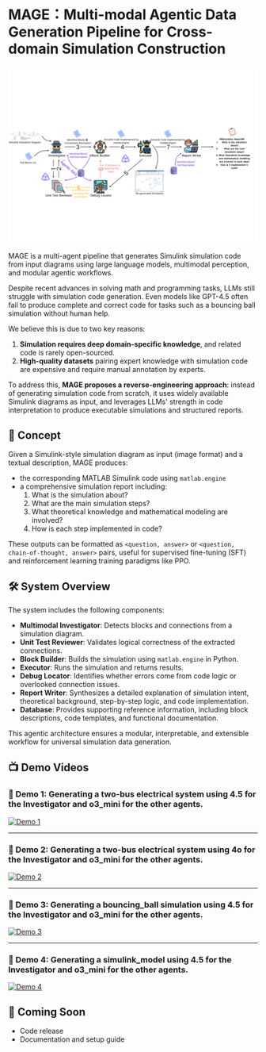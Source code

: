 # MAGE：Multi-modal Agentic Data Generation Pipeline for Cross-domain Simulation Construction

![Concept Diagram](MAGE.png)

MAGE is a multi-agent pipeline that generates Simulink simulation code from input diagrams using large language models, multimodal perception, and modular agentic workflows.

Despite recent advances in solving math and programming tasks, LLMs still struggle with simulation code generation. Even models like GPT-4.5 often fail to produce complete and correct code for tasks such as a bouncing ball simulation without human help.

We believe this is due to two key reasons:  
1. **Simulation requires deep domain-specific knowledge**, and related code is rarely open-sourced.  
2. **High-quality datasets** pairing expert knowledge with simulation code are expensive and require manual annotation by experts.

To address this, **MAGE proposes a reverse-engineering approach**: instead of generating simulation code from scratch, it uses widely available Simulink diagrams as input, and leverages LLMs' strength in code interpretation to produce executable simulations and structured reports.


## 🧠 Concept

Given a Simulink-style simulation diagram as input (image format) and a textual description, MAGE produces:
- the corresponding MATLAB Simulink code using `matlab.engine`
- a comprehensive simulation report including:
  1. What is the simulation about?
  2. What are the main simulation steps?
  3. What theoretical knowledge and mathematical modeling are involved?
  4. How is each step implemented in code?

These outputs can be formatted as `<question, answer>` or `<question, chain-of-thought, answer>` pairs, useful for supervised fine-tuning (SFT) and reinforcement learning training paradigms like PPO.

## 🛠️ System Overview

The system includes the following components:
- **Multimodal Investigator**: Detects blocks and connections from a simulation diagram.
- **Unit Test Reviewer**: Validates logical correctness of the extracted connections.
- **Block Builder**: Builds the simulation using `matlab.engine` in Python.
- **Executor**: Runs the simulation and returns results.
- **Debug Locator**: Identifies whether errors come from code logic or overlooked connection issues.
- **Report Writer**: Synthesizes a detailed explanation of simulation intent, theoretical background, step-by-step logic, and code implementation.
- **Database**: Provides supporting reference information, including block descriptions, code templates, and functional documentation.

This agentic architecture ensures a modular, interpretable, and extensible workflow for universal simulation data generation.



## 📺 Demo Videos

### 🔹 Demo 1: Generating a two-bus electrical system using 4.5 for the Investigator and o3_mini for the other agents.
[![Demo 1](https://img.youtube.com/vi/Yiw5EadBGr8/hqdefault.jpg)](https://www.youtube.com/watch?v=Yiw5EadBGr8)

---

### 🔹 Demo 2: Generating a two-bus electrical system using 4o for the Investigator and o3_mini for the other agents.
[![Demo 2](https://img.youtube.com/vi/IHuWqQ9KoP8/hqdefault.jpg)](https://www.youtube.com/watch?v=IHuWqQ9KoP8)

---

### 🔹 Demo 3: Generating a bouncing_ball simulation using 4.5 for the Investigator and o3_mini for the other agents.
[![Demo 3](https://img.youtube.com/vi/GVw-UjMbsmY/hqdefault.jpg)](https://www.youtube.com/watch?v=GVw-UjMbsmY)

---

### 🔹 Demo 4: Generating a simulink_model using 4.5 for the Investigator and o3_mini for the other agents.
[![Demo 4](https://img.youtube.com/vi/fQMi2-wPrc4/hqdefault.jpg)](https://www.youtube.com/watch?v=fQMi2-wPrc4)



## 🚧 Coming Soon
- Code release
- Documentation and setup guide
